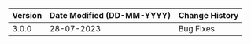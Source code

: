 | **Version** | **Date Modified (DD-MM-YYYY)** | **Change History**                          |
|-------------|--------------------------------|---------------------------------------------|
| 3.0.0       | 28-07-2023                     | Bug Fixes                                   | 
